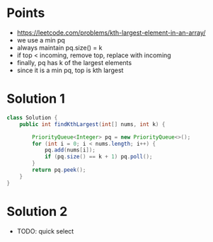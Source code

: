 # Points

- https://leetcode.com/problems/kth-largest-element-in-an-array/
- we use a min pq
- always maintain pq.size() = k
- if top < incoming, remove top, replace with incoming
- finally, pq has k of the largest elements
- since it is a min pq, top is kth largest

# Solution 1

```java
class Solution {
    public int findKthLargest(int[] nums, int k) {

        PriorityQueue<Integer> pq = new PriorityQueue<>();
        for (int i = 0; i < nums.length; i++) {
            pq.add(nums[i]);
            if (pq.size() == k + 1) pq.poll();
        }
        return pq.peek();
    }
}
```

# Solution 2

- TODO: quick select
